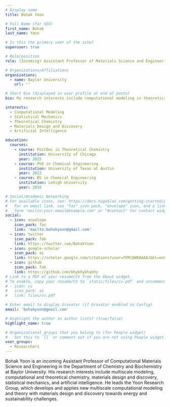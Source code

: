 ```yaml
---
# Display name
title: Bohak Yoon

# Full Name (for SEO)
first_name: Bohak
last_name: Yoon

# Is this the primary user of the site?
superuser: true

# Role/position
role: (Incoming) Assistant Professor of Materials Science and Engineering in the Department of Chemistry and Biochemistry

# Organizations/Affiliations
organizations:
  - name: Baylor University
    url: ''

# Short bio (displayed in user profile at end of posts)
bio: My research interests include computational modeling in theoretical chemistry, materials science & engineering, statistical mechanics, and artificial intelligence.

interests:
  - Computational Modeling
  - Statistical Mechanics
  - Theoretical Chemistry
  - Materials Design and Discovery
  - Artificial Intelligence

education:
  courses:
    - course: PostDoc in Theoretical Chemistry
      institution: University of Chicago
      year: 2025
    - course: PhD in Chemical Engineering
      institution: University of Texas at Austin
      year: 2022
    - course: BS in Chemical Engineering
      institution: Lehigh University
      year: 2016

# Social/Academic Networking
# For available icons, see: https://docs.hugoblox.com/getting-started/page-builder/#icons
#   For an email link, use "fas" icon pack, "envelope" icon, and a link in the
#   form "mailto:your-email@example.com" or "#contact" for contact widget.
social:
  - icon: envelope
    icon_pack: fas
    link: 'mailto:bohakyoon@gmail.com'
  - icon: twitter
    icon_pack: fab
    link: https://twitter.com/BohakYoon
  - icon: google-scholar
    icon_pack: ai
    link: https://scholar.google.com/citations?user=fFMlDWEAAAAJ&hl=en&oi=ao
  - icon: github
    icon_pack: fab
    link: https://github.com/bhybhybhybhy
# Link to a PDF of your resume/CV from the About widget.
# To enable, copy your resume/CV to `static/files/cv.pdf` and uncomment the lines below.
# - icon: cv
#   icon_pack: ai
#   link: files/cv.pdf

# Enter email to display Gravatar (if Gravatar enabled in Config)
email: 'bohakyoon@gmail.com'

# Highlight the author in author lists? (true/false)
highlight_name: true

# Organizational groups that you belong to (for People widget)
#   Set this to `[]` or comment out if you are not using People widget.
user_groups:
  - Researchers
---
```


Bohak Yoon is an incoming Assistant Professor of Computational Materials Science and Engineering in the Department of Chemistry and Biochemistry at Baylor University. His research interests include multiscale modeling, computational and theoretical chemistry, materials design and discovery, statistical mechanics, and artificial intelligence. He leads the Yoon Research Group, which develops and applies new multiscale computational modeling and theory with materials design and discovery towards energy and sustainability challenges.
